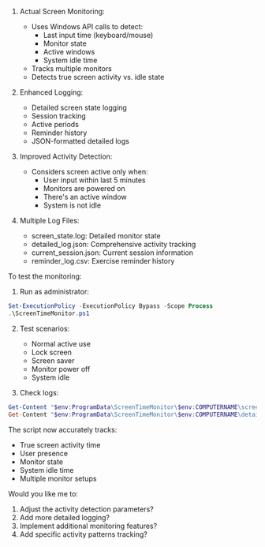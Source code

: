 1. Actual Screen Monitoring:

   - Uses Windows API calls to detect:
     - Last input time (keyboard/mouse)
     - Monitor state
     - Active windows
     - System idle time
   - Tracks multiple monitors
   - Detects true screen activity vs. idle state

2. Enhanced Logging:

   - Detailed screen state logging
   - Session tracking
   - Active periods
   - Reminder history
   - JSON-formatted detailed logs

3. Improved Activity Detection:

   - Considers screen active only when:
     - User input within last 5 minutes
     - Monitors are powered on
     - There's an active window
     - System is not idle

4. Multiple Log Files:
   - screen_state.log: Detailed monitor state
   - detailed_log.json: Comprehensive activity tracking
   - current_session.json: Current session information
   - reminder_log.csv: Exercise reminder history

To test the monitoring:

1. Run as administrator:

```powershell
Set-ExecutionPolicy -ExecutionPolicy Bypass -Scope Process
.\ScreenTimeMonitor.ps1
```

2. Test scenarios:

   - Normal active use
   - Lock screen
   - Screen saver
   - Monitor power off
   - System idle

3. Check logs:

```powershell
Get-Content "$env:ProgramData\ScreenTimeMonitor\$env:COMPUTERNAME\screen_state.log" -Tail 10
Get-Content "$env:ProgramData\ScreenTimeMonitor\$env:COMPUTERNAME\detailed_log.json" -Tail 1
```

The script now accurately tracks:

- True screen activity time
- User presence
- Monitor state
- System idle time
- Multiple monitor setups

Would you like me to:

1. Adjust the activity detection parameters?
2. Add more detailed logging?
3. Implement additional monitoring features?
4. Add specific activity patterns tracking?
